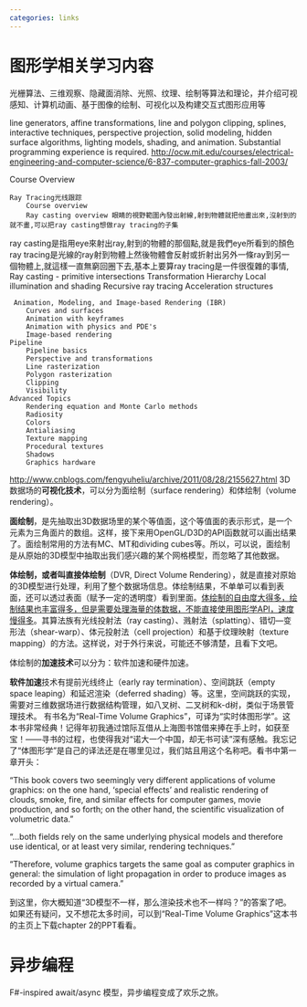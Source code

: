 ```yaml
---
categories: links
---
```

# 图形学相关学习内容

光栅算法、三维观察、隐藏面消除、光照、纹理、绘制等算法和理论，并介绍可视感知、计算机动画、基于图像的绘制、可视化以及构建交互式图形应用等



line generators, affine transformations, line and polygon clipping, splines, interactive techniques, perspective projection, solid modeling, hidden surface algorithms, lighting models, shading, and animation. Substantial programming experience is required.  http://ocw.mit.edu/courses/electrical-engineering-and-computer-science/6-837-computer-graphics-fall-2003/ 

Course Overview

    Ray Tracing光线跟踪
        Course overview
        Ray casting overview 眼睛的視野範圍內發出射線,射到物體就把他畫出來,沒射到的就不畫,可以把ray casting想做ray tracing的子集
ray casting是指用eye來射出ray,射到的物體的那個點,就是我們eye所看到的顏色
ray tracing是光線的ray射到物體上然後物體會反射或折射出另外一條ray到另一個物體上,就這樣一直無窮回圈下去,基本上要算ray tracing是一件很復雜的事情,
        Ray casting - primitive intersections
        Transformation
        Hierarchy
        Local illumination and shading
        Recursive ray tracing
        Acceleration structures

     Animation, Modeling, and Image-based Rendering (IBR)
        Curves and surfaces
        Animation with keyframes
        Animation with physics and PDE's
        Image-based rendering
    Pipeline
        Pipeline basics
        Perspective and transformations
        Line rasterization
        Polygon rasterization
        Clipping
        Visibility
    Advanced Topics
        Rendering equation and Monte Carlo methods
        Radiosity
        Colors
        Antialiasing
        Texture mapping
        Procedural textures
        Shadows
        Graphics hardware

http://www.cnblogs.com/fengyuheliu/archive/2011/08/28/2155627.html
3D数据场的**可视化技术**，可以分为面绘制（surface rendering）和体绘制（volume rendering）。

**面绘制**，是先抽取出3D数据场里的某个等值面，这个等值面的表示形式，是一个元素为三角面片的数组。这样，接下来用OpenGL/D3D的API函数就可以画出结果了。面绘制常用的方法有MC、MT和dividing cubes等。所以，可以说，面绘制是从原始的3D模型中抽取出我们感兴趣的某个网格模型，而忽略了其他数据。

**体绘制，或者叫直接体绘制**（DVR, Direct Volume Rendering），就是直接对原始的3D模型进行处理，利用了整个数据场信息。体绘制结果，不单单可以看到表面，还可以透过表面（赋予一定的透明度）看到里面。<u>体绘制的自由度大得多，绘制结果也丰富得多，但是需要处理海量的体数据，不能直接使用图形学API，速度慢得多</u>。其算法族有光线投射法（ray casting）、溅射法（splatting）、错切—变形法（shear-warp）、体元投射法（cell projection）和基于纹理映射（texture mapping）的方法。这样说，对于外行来说，可能还不够清楚，且看下文吧。

体绘制的**加速技术**可以分为：软件加速和硬件加速。

**软件加速**技术有提前光线终止（early ray termination）、空间跳跃（empty space leaping）和延迟渲染（deferred shading）等。这里，空间跳跃的实现，需要对三维数据场进行数据结构管理，如八叉树、二叉树和k-d树，类似于场景管理技术。
有书名为“Real-Time Volume Graphics”，可译为“实时体图形学”。这本书非常经典！记得年初我通过馆际互借从上海图书馆借来捧在手上时，如获至宝！——寻书的过程，也使得我对“诺大一个中国，却无书可读”深有感触。我忘记了“体图形学”是自己的译法还是在哪里见过，我们姑且用这个名称吧。看书中第一章开头：

“This book covers two seemingly very different applications of volume graphics: on the one hand, ‘special effects’ and realistic rendering of clouds, smoke, fire, and similar effects for computer games, movie production, and so forth; on the other hand, the scientific visualization of volumetric data.”

“…both fields rely on the same underlying physical models and therefore use identical, or at least very similar, rendering techniques.”

“Therefore, volume graphics targets the same goal as computer graphics in general: the simulation of light propagation in order to produce images as recorded by a virtual camera.”

到这里，你大概知道“3D模型不一样，那么渲染技术也不一样吗？”的答案了吧。如果还有疑问，又不想花太多时间，可以到“Real-Time Volume Graphics”这本书的主页上下载chapter 2的PPT看看。

# 异步编程

F#-inspired await/async 模型，异步编程变成了欢乐之旅。